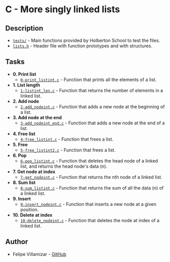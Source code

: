 # C - More singly linked lists

## Description

* [`tests/`](./tests) - Main functions provided by Holberton School to test the files.
* [`lists.h`](./lists.h) - Header file with function prototypes and with structures.

## Tasks

* **0. Print list**
  * [`0-print_listint.c`](./0-print_listint.c) - Function that prints all the elements of a list.
* **1. List length**
  * [`1-listint_len.c`](./1-listint_len.c) - Function that returns the number of elements in a linked list.
* **2. Add node**
  * [`2-add_nodeint.c`](./2-add_nodeint.c) - Function that adds a new node at the beginning of a list.
* **3. Add node at the end**
  * [`3-add_nodeint_end.c`](./3-add_nodeint_end.c) - Function that adds a new node at the end of a list.
* **4. Free list**
  * [`4-free_listint.c`](./4-free_listint.c) - Function that frees a list.
* **5. Free**
  * [`5-free_listint2.c`](./5-free_listint2.c) - Function that frees a list.
* **6. Pop**
  * [`6-pop_listint.c`](./6-pop_listint.c) - Function that deletes the head node of a linked list, and returns the head node's data (n).
* **7. Get node at index**
  * [`7-get_nodeint.c`](./7-get_nodeint.c) - Function that returns the nth node of a linked list.
* **8. Sum list**
  * [`8-sum_listint.c`](./8-sum_listint.c) - Function that returns the sum of all the data (n) of a linked list.
* **9. Insert**
  * [`9-insert_nodeint.c`](./9-insert_nodeint.c) - Function that inserts a new node at a given position.
* **10. Delete at index**
  * [`10-delete_nodeint.c`](./10-delete_nodeint.c) - Function that deletes the node at index of a linked list.

## Author
* Felipe Villamizar - [GitHub](https://github.com/felipevcc)
